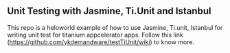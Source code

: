 ## Unit Testing with Jasmine, Ti.Unit and Istanbul
This repo is a heloworld example of how to use Jasmine, Ti.unit, Istanbul for writing unit test for titanium appcelerator apps. 
Follow this link (https://github.com/ykdemandware/testTiUnit/wiki) to know more.
